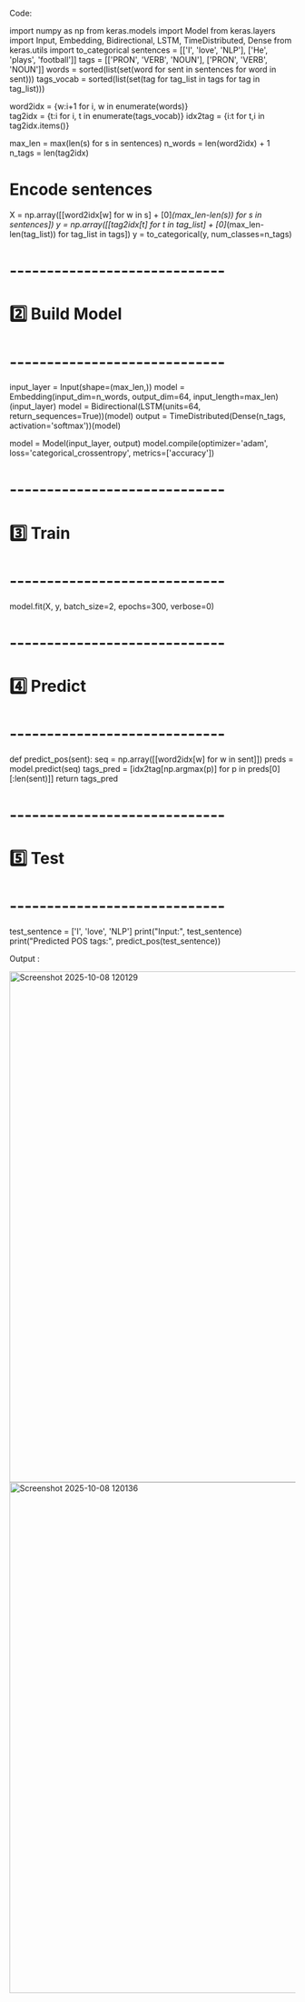 Code:

import numpy as np
from keras.models import Model
from keras.layers import Input, Embedding, Bidirectional, LSTM, TimeDistributed, Dense
from keras.utils import to_categorical
sentences = [['I', 'love', 'NLP'], ['He', 'plays', 'football']]
tags = [['PRON', 'VERB', 'NOUN'], ['PRON', 'VERB', 'NOUN']]
words = sorted(list(set(word for sent in sentences for word in sent)))
tags_vocab = sorted(list(set(tag for tag_list in tags for tag in tag_list)))

word2idx = {w:i+1 for i, w in enumerate(words)}  
tag2idx = {t:i for i, t in enumerate(tags_vocab)}
idx2tag = {i:t for t,i in tag2idx.items()}

max_len = max(len(s) for s in sentences)
n_words = len(word2idx) + 1
n_tags = len(tag2idx)

# Encode sentences
X = np.array([[word2idx[w] for w in s] + [0]*(max_len-len(s)) for s in sentences])
y = np.array([[tag2idx[t] for t in tag_list] + [0]*(max_len-len(tag_list)) for tag_list in tags])
y = to_categorical(y, num_classes=n_tags)

# -----------------------------
# 2️⃣ Build Model
# -----------------------------
input_layer = Input(shape=(max_len,))
model = Embedding(input_dim=n_words, output_dim=64, input_length=max_len)(input_layer)
model = Bidirectional(LSTM(units=64, return_sequences=True))(model)
output = TimeDistributed(Dense(n_tags, activation='softmax'))(model)

model = Model(input_layer, output)
model.compile(optimizer='adam', loss='categorical_crossentropy', metrics=['accuracy'])

# -----------------------------
# 3️⃣ Train
# -----------------------------
model.fit(X, y, batch_size=2, epochs=300, verbose=0)

# -----------------------------
# 4️⃣ Predict
# -----------------------------
def predict_pos(sent):
    seq = np.array([[word2idx[w] for w in sent]])
    preds = model.predict(seq)
    tags_pred = [idx2tag[np.argmax(p)] for p in preds[0][:len(sent)]]
    return tags_pred

# -----------------------------
# 5️⃣ Test
# -----------------------------
test_sentence = ['I', 'love', 'NLP']
print("Input:", test_sentence)
print("Predicted POS tags:", predict_pos(test_sentence))

Output :

<img width="1599" height="899" alt="Screenshot 2025-10-08 120129" src="https://github.com/user-attachments/assets/9528ef51-7aed-435e-8f10-430bf14544a5" />
<img width="1599" height="899" alt="Screenshot 2025-10-08 120136" src="https://github.com/user-attachments/assets/3944551c-898a-471c-b085-f70e33f47020" />


